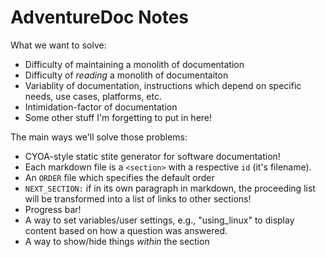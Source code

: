 # AdventureDoc Notes

What we want to solve:

  * Difficulty of maintaining a monolith of documentation
  * Difficulty of _reading_ a monolith of documentaiton
  * Variablity of documentation, instructions which depend on
    specific needs, use cases, platforms, etc.
  * Intimidation-factor of documentation
  * Some other stuff I'm forgetting to put in here!

The main ways we'll solve those problems:

  * CYOA-style static stite generator for software documentation!
  * Each markdown file is a `<section>` with a respective `id` (it's filename).
  * An `ORDER` file which specifies the default order
  * `NEXT_SECTION:` if in its own paragraph in markdown, the proceeding
    list will be transformed into a list of links to other sections!
  * Progress bar!
  * A way to set variables/user settings, e.g., "using_linux" to display content
    based on how a question was answered.
  * A way to show/hide things *within* the section
